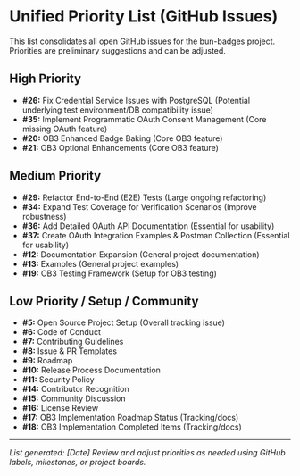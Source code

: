 # Unified Priority List (GitHub Issues)

This list consolidates all open GitHub issues for the bun-badges project. Priorities are preliminary suggestions and can be adjusted.

## High Priority

- **#26:** Fix Credential Service Issues with PostgreSQL (Potential underlying test environment/DB compatibility issue)
- **#35:** Implement Programmatic OAuth Consent Management (Core missing OAuth feature)
- **#20:** OB3 Enhanced Badge Baking (Core OB3 feature)
- **#21:** OB3 Optional Enhancements (Core OB3 feature)

## Medium Priority

- **#29:** Refactor End-to-End (E2E) Tests (Large ongoing refactoring)
- **#34:** Expand Test Coverage for Verification Scenarios (Improve robustness)
- **#36:** Add Detailed OAuth API Documentation (Essential for usability)
- **#37:** Create OAuth Integration Examples & Postman Collection (Essential for usability)
- **#12:** Documentation Expansion (General project documentation)
- **#13:** Examples (General project examples)
- **#19:** OB3 Testing Framework (Setup for OB3 testing)

## Low Priority / Setup / Community

- **#5:** Open Source Project Setup (Overall tracking issue)
- **#6:** Code of Conduct
- **#7:** Contributing Guidelines
- **#8:** Issue & PR Templates
- **#9:** Roadmap
- **#10:** Release Process Documentation
- **#11:** Security Policy
- **#14:** Contributor Recognition
- **#15:** Community Discussion
- **#16:** License Review
- **#17:** OB3 Implementation Roadmap Status (Tracking/docs)
- **#18:** OB3 Implementation Completed Items (Tracking/docs)

---
*List generated: [Date]*
*Review and adjust priorities as needed using GitHub labels, milestones, or project boards.* 